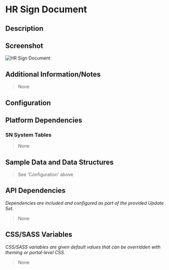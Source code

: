 # HR Sign Document

## Description



## Screenshot

![HR Sign Document](../images/hr-sign-document.png)

## Additional Information/Notes

> None

## Configuration

## Platform Dependencies

### SN System Tables

> None

## Sample Data and Data Structures

> See 'Configuration' above

## API Dependencies

*Dependencies are included and configured as part of the provided Update Set.*

> None

## CSS/SASS Variables

_CSS/SASS variables are given default values that can be overridden with theming or portal-level CSS._

> None